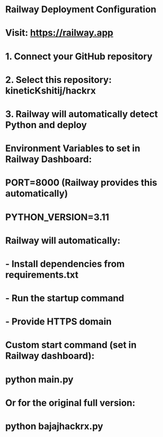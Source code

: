 # Railway Deployment Configuration
# Visit: https://railway.app

# 1. Connect your GitHub repository
# 2. Select this repository: kineticKshitij/hackrx
# 3. Railway will automatically detect Python and deploy

# Environment Variables to set in Railway Dashboard:
# PORT=8000 (Railway provides this automatically)
# PYTHON_VERSION=3.11

# Railway will automatically:
# - Install dependencies from requirements.txt
# - Run the startup command
# - Provide HTTPS domain

# Custom start command (set in Railway dashboard):
# python main.py

# Or for the original full version:
# python bajajhackrx.py
